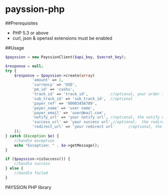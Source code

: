 payssion-php
============

##Prerequisites
   * PHP 5.3 or above
   * curl, json & openssl extensions must be enabled
   
##Usage
``` php
$payssion = new PayssionClient($api_key, $secret_key);

$response = null;
try {
	$response = $payssion->create(array(
			'amount' => 1,
			'currency' => 'USD',
			'pm_id' => 'cashu',
			'track_id' => 'track_id',          //optional, your order id or transaction id
			'sub_track_id' => 'sub_track_id',  //optional
			'payer_ref' => '00003456789',
			'payer_name' => 'user name',
			'payer_email' => 'user@mail.com',
			'notify_url' => 'your notify url', //optional, the notify url on your server side
			'success_url' => 'your success url',//optional,  the redirect url after successful payments
			'redirect_url' => 'your redirect url'      //optional, the redirect url after pending or failed payments
	));
} catch (Exception $e) {
	//handle exception
	echo "Exception: " . $e->getMessage();
}

if ($payssion->isSuccess()) {
	//handle success
} else {
	//handle failed
}

```

PAYSSION PHP library
